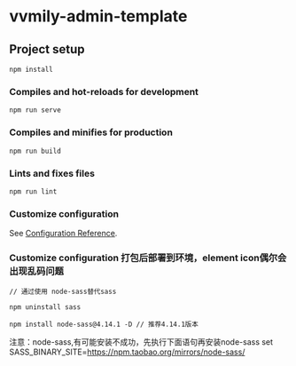 # vvmily-admin-template

## Project setup
```
npm install
```

### Compiles and hot-reloads for development
```
npm run serve
```

### Compiles and minifies for production
```
npm run build
```

### Lints and fixes files
```
npm run lint
```

### Customize configuration
See [Configuration Reference](https://cli.vuejs.org/config/).


### Customize configuration 打包后部署到环境，element icon偶尔会出现乱码问题

```
// 通过使用 node-sass替代sass

npm uninstall sass

npm install node-sass@4.14.1 -D // 推荐4.14.1版本

```
注意：node-sass,有可能安装不成功，先执行下面语句再安装node-sass
set SASS_BINARY_SITE=https://npm.taobao.org/mirrors/node-sass/
 
